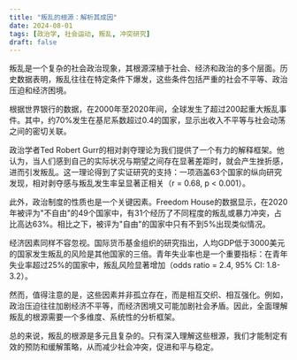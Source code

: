 ```yaml
---
title: "叛乱的根源：解析其成因"
date: 2024-08-01
tags: [政治学, 社会运动, 叛乱, 冲突研究]
draft: false
---
```


叛乱是一个复杂的社会政治现象，其根源深植于社会、经济和政治的多个层面。历史数据表明，叛乱往往在特定条件下爆发，这些条件包括严重的社会不平等、政治压迫和经济困境。

根据世界银行的数据，在2000年至2020年间，全球发生了超过200起重大叛乱事件。其中，约70%发生在基尼系数超过0.4的国家，显示出收入不平等与社会动荡之间的密切关联。

政治学者Ted Robert Gurr的相对剥夺理论为我们提供了一个有力的解释框架。他认为，当人们感到自己的实际状况与期望之间存在显著差距时，就会产生挫折感，进而引发叛乱。这一理论得到了实证研究的支持：一项涵盖63个国家的纵向研究发现，相对剥夺感与叛乱发生率呈显著正相关（r = 0.68, p < 0.001）。

此外，政治制度的性质也是一个关键因素。Freedom House的数据显示，在2020年被评为"不自由"的49个国家中，有31个经历了不同程度的叛乱或暴力冲突，占比高达63%。相比之下，被评为"自由"的国家中只有不到5%出现类似情况。

经济因素同样不容忽视。国际货币基金组织的研究指出，人均GDP低于3000美元的国家发生叛乱的风险是其他国家的三倍。青年失业率也是一个重要指标：在青年失业率超过25%的国家中，叛乱风险显著增加（odds ratio = 2.4, 95% CI: 1.8-3.2）。

然而，值得注意的是，这些因素并非孤立存在，而是相互交织、相互强化。例如，政治压迫往往加剧经济不平等，而经济困境又可能加剧社会矛盾。因此，全面理解叛乱的根源需要一个多维度、系统性的分析框架。

总的来说，叛乱的根源是多元且复杂的。只有深入理解这些根源，我们才能制定有效的预防和缓解策略，从而减少社会冲突，促进和平与稳定。